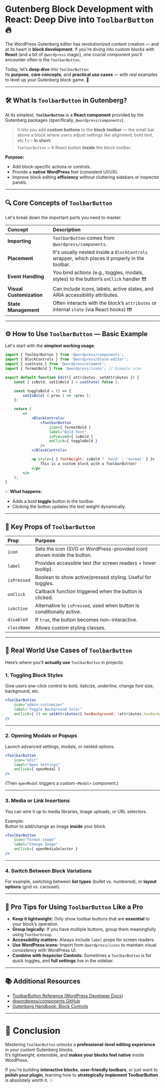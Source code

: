 # Gutenberg Block Development with React: Deep Dive into `ToolbarButton` 🔥

The WordPress Gutenberg editor has revolutionized content creation — and at its heart is **block development**. If you're diving into custom blocks with **React** (and a bit of `@wordpress` magic), one crucial component you'll encounter often is the `ToolbarButton`.

Today, let’s **deep dive** into `ToolbarButton`:  
Its **purpose**, **core concepts**, and **practical use cases** — with real examples to level up your Gutenberg block game. 🚀

---

## 🛠️ What Is `ToolbarButton` in Gutenberg?

At its simplest, **`ToolbarButton`** is a **React component** provided by the Gutenberg packages (specifically, `@wordpress/components`).

>It lets you add **custom buttons** to the **block toolbar** — the small bar above a block where users adjust settings like alignment, bold text, etc ❗️
👉 **In short:**  
`ToolbarButton` = A React button **inside** the block toolbar.

**Purpose:**  
- Add block-specific actions or controls.
- Provide a **native WordPress** feel (consistent UI/UX).
- Improve block editing **efficiency** without cluttering sidebars or inspector panels.

---

## 🔍 Core Concepts of `ToolbarButton`

Let's break down the important parts you need to master:

| Concept | Description |
|:--------|:------------|
| **Importing** | `ToolbarButton` comes from `@wordpress/components`. |
| **Placement** | It's usually nested inside a `BlockControls` wrapper, which places it properly in the toolbar. |
| **Event Handling** | You bind actions (e.g., toggles, modals, styles) to the button’s `onClick` handler ❗️❗️❗️|
| **Visual Customization** | Can include icons, labels, active states, and ARIA accessibility attributes. |
| **State Management** | Often interacts with the block’s `attributes` or internal `state` (via React hooks) ❗️❗️❗️ |

---

## ⚙️ How to Use `ToolbarButton` — Basic Example

Let's start with the **simplest working usage**.

```jsx
import { ToolbarButton } from '@wordpress/components';
import { BlockControls } from '@wordpress/block-editor';
import { useState } from '@wordpress/element';
import { formatBold } from '@wordpress/icons'; // Example icon

export default function Edit({ attributes, setAttributes }) {
    const [ isBold, setIsBold ] = useState( false );

    const toggleBold = () => {
        setIsBold( ( prev ) => !prev );
    };

    return (
        <>
            <BlockControls>
                <ToolbarButton
                    icon={ formatBold }
                    label="Bold Text"
                    isPressed={ isBold }
                    onClick={ toggleBold }
                />
            </BlockControls>

            <p style={ { fontWeight: isBold ? 'bold' : 'normal' } }>
                This is a custom block with a ToolbarButton!
            </p>
        </>
    );
}
```

✅ **What happens:**  
- Adds a bold **toggle** button in the toolbar.
- Clicking the button updates the text weight dynamically.

---

## 🧠 Key Props of `ToolbarButton`

| Prop | Purpose |
|:-----|:--------|
| `icon` | Sets the icon (SVG or WordPress-provided icon) shown inside the button. |
| `label` | Provides accessible text (for screen readers + hover tooltip). |
| `isPressed` | Boolean to show active/pressed styling. Useful for toggles. |
| `onClick` | Callback function triggered when the button is clicked. |
| `isActive` | Alternative to `isPressed`, used when button is conditionally active. |
| `disabled` | If `true`, the button becomes non-interactive. |
| `className` | Allows custom styling classes. |

---

## 🧩 Real World Use Cases of `ToolbarButton`

Here’s where you’ll **actually use** `ToolbarButton` in projects:

### 1. **Toggling Block Styles**
Give users one-click control to bold, italicize, underline, change font size, background, etc.

```jsx
<ToolbarButton
    icon="admin-customizer"
    label="Toggle Background Color"
    onClick={ () => setAttributes({ hasBackground: !attributes.hasBackground }) }
/>
```

---

### 2. **Opening Modals or Popups**
Launch advanced settings, modals, or nested options.

```jsx
<ToolbarButton
    icon="edit"
    label="Open Settings"
    onClick={ openModal }
/>
```
(Then `openModal` triggers a custom `<Modal>` component.)

---

### 3. **Media or Link Insertions**
You can wire it up to media libraries, image uploads, or URL selectors.

Example:  
Button to add/change an image **inside** your block.

```jsx
<ToolbarButton
    icon="format-image"
    label="Change Image"
    onClick={ openMediaSelector }
/>
```

---

### 4. **Switch Between Block Variations**
For example, switching between **list types** (bullet vs. numbered), or **layout options** (grid vs. carousel).

---

## 🚀 Pro Tips for Using `ToolbarButton` Like a Pro

- **Keep it lightweight:** Only show toolbar buttons that are **essential** to your block’s operation.
- **Group logically:** If you have multiple buttons, group them meaningfully using `ToolbarGroup`.
- **Accessibility matters:** Always include `label` props for screen readers.
- **Use WordPress icons:** Import from `@wordpress/icons` to maintain visual consistency with WordPress UI.
- **Combine with Inspector Controls:** Sometimes a `ToolbarButton` is for quick toggles, and **full settings** live in the sidebar.

---

## 📚 Additional Resources

- [ToolbarButton Reference (WordPress Developer Docs)](https://developer.wordpress.org/block-editor/reference-guides/components/toolbar-button/)
- [@wordpress/components GitHub](https://github.com/WordPress/gutenberg/tree/trunk/packages/components/src/toolbar-button)
- [Gutenberg Handbook: Block Controls](https://developer.wordpress.org/block-editor/reference-guides/block-api/block-controls/)

---

# 🎯 Conclusion

Mastering `ToolbarButton` unlocks a **professional-level editing experience** in your custom Gutenberg blocks.  
It’s lightweight, extensible, and **makes your blocks feel native** inside WordPress.

If you're building **interactive blocks**, **user-friendly toolbars**, or just want to **polish your plugin**, learning how to **strategically implement ToolbarButton** is absolutely worth it. 💥

